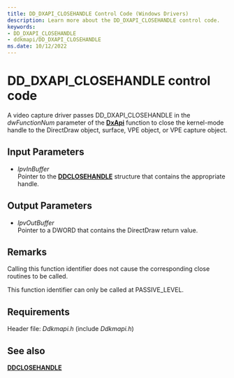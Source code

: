 ```yaml
---
title: DD_DXAPI_CLOSEHANDLE Control Code (Windows Drivers)
description: Learn more about the DD_DXAPI_CLOSEHANDLE control code.
keywords:
- DD_DXAPI_CLOSEHANDLE
- ddkmapi/DD_DXAPI_CLOSEHANDLE
ms.date: 10/12/2022
---
```


# DD\_DXAPI\_CLOSEHANDLE control code

A video capture driver passes DD\_DXAPI\_CLOSEHANDLE in the *dwFunctionNum* parameter of the [**DxApi**](nf-dxapi-dxapi.md) function to close the kernel-mode handle to the DirectDraw object, surface, VPE object, or VPE capture object.

## Input Parameters

- *lpvInBuffer*  
    Pointer to the [**DDCLOSEHANDLE**](/windows/win32/api/ddkmapi/ns-ddkmapi-ddclosehandle) structure that contains the appropriate handle.

## Output Parameters

- *lpvOutBuffer*  
    Pointer to a DWORD that contains the DirectDraw return value.

## Remarks

Calling this function identifier does not cause the corresponding close routines to be called.

This function identifier can only be called at PASSIVE\_LEVEL.

## Requirements

Header file: *Ddkmapi.h* (include *Ddkmapi.h*)

## See also

[**DDCLOSEHANDLE**](/windows/win32/api/ddkmapi/ns-ddkmapi-ddclosehandle)
